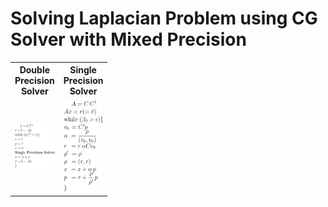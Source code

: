 # Solving Laplacian Problem using CG Solver with Mixed Precision

<p align='center'>
<table>
<tr> <th width = '40'> Double Precision Solver </th> 
  <th width = '40'> Single Precision Solver </th></tr>
<tr> 
<td> <img src='./assets/outer_cg.png'> </td>
<td> <img src='./assets/inner_cg.png'></td>
</tr>
</table>

</p>

